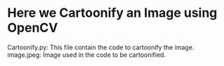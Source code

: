 # Here we Cartoonify an Image using OpenCV

Cartoonify.py: This file contain the code to cartoonify the image. </br>
image.jpeg: Image used in the code to be cartoonified. </br>
